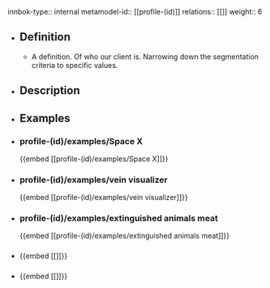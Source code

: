 innbok-type:: internal
metamodel-id:: [[profile-(id)]]
relations:: [[]]
weight:: 6

- ## Definition
  - A definition. Of who our client is. Narrowing down the segmentation criteria to specific values.
- ## Description
- ## Examples
- ### profile-(id)/examples/Space X
  {{embed [[profile-(id)/examples/Space X]]}}
- ### profile-(id)/examples/vein visualizer
  {{embed [[profile-(id)/examples/vein visualizer]]}}
- ### profile-(id)/examples/extinguished animals meat
  {{embed [[profile-(id)/examples/extinguished animals meat]]}}
- ### 
  {{embed [[]]}}
- ### 
  {{embed [[]]}}


